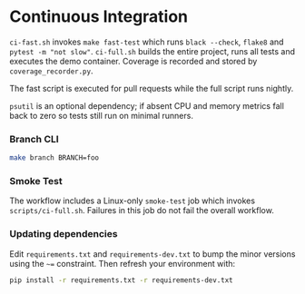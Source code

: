 # Continuous Integration

`ci-fast.sh` invokes `make fast-test` which runs `black --check`, `flake8` and
`pytest -m "not slow"`.
`ci-full.sh` builds the entire project, runs all tests and executes the demo
container. Coverage is recorded and stored by `coverage_recorder.py`.

The fast script is executed for pull requests while the full script runs
nightly.

`psutil` is an optional dependency; if absent CPU and memory metrics fall back to
zero so tests still run on minimal runners.

### Branch CLI

```bash
make branch BRANCH=foo
```

### Smoke Test

The workflow includes a Linux-only `smoke-test` job which invokes
`scripts/ci-full.sh`. Failures in this job do not fail the overall workflow.

### Updating dependencies

Edit `requirements.txt` and `requirements-dev.txt` to bump the minor versions
using the `~=` constraint. Then refresh your environment with:

```bash
pip install -r requirements.txt -r requirements-dev.txt
```
